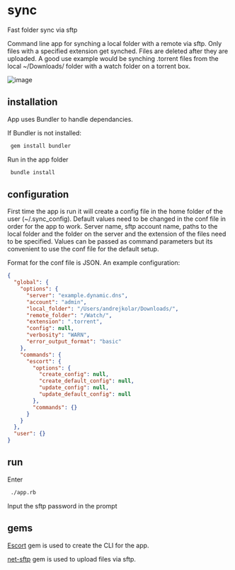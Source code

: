 # sync

Fast folder sync via sftp

Command line app for synching a local folder with a remote via sftp. Only files with a specified extension get synched. Files are deleted after they are uploaded. A good use example would be synching .torrent files from the local ~/Downloads/ folder with a watch folder on a torrent box.

![image](https://cloud.githubusercontent.com/assets/1213228/8479609/37301d18-20d9-11e5-89e2-f90384fb33d3.png)

## installation

App uses Bundler to handle dependancies.

If Bundler is not installed:

```bash
 gem install bundler
```

Run in the app folder

```bash
 bundle install
```

## configuration

First time the app is run it will create a config file in the home folder of the user (~/.sync_config). Default values need to be changed in the conf file in order for the app to work. Server name, sftp account name, paths to the local folder and the folder on the server and the extension of the files need to be specified. Values can be passed as command parameters but its convenient to use the conf file for the default setup.

Format for the conf file is JSON. An example configuration:

```json
{
  "global": {
    "options": {
      "server": "example.dynamic.dns",
      "account": "admin",
      "local_folder": "/Users/andrejkolar/Downloads/",
      "remote_folder": "/Watch/",
      "extension": ".torrent",
      "config": null,
      "verbosity": "WARN",
      "error_output_format": "basic"
    },
    "commands": {
      "escort": {
        "options": {
          "create_config": null,
          "create_default_config": null,
          "update_config": null,
          "update_default_config": null
        },
        "commands": {}
      }
    }
  },
  "user": {}
}
```

## run

Enter

```bash
 ./app.rb
```

Input the sftp password in the prompt

## gems

[Escort](https://github.com/skorks/escort) gem is used to create the CLI for the app.

[net-sftp](https://github.com/net-ssh/net-sftp) gem is used to upload files via sftp.
